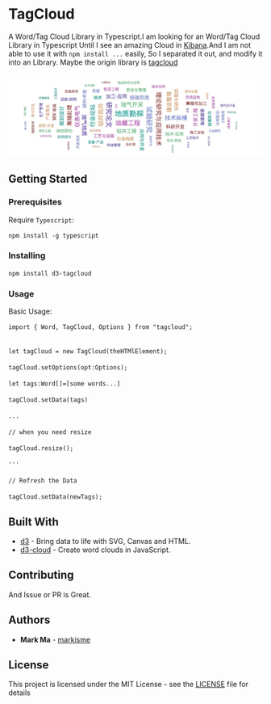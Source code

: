 # TagCloud
A Word/Tag Cloud Library in Typescript.I am looking for an Word/Tag Cloud Library in Typescript Until I see an amazing Cloud in [Kibana](https://github.com/elastic/kibana).And I am not able to use it with `npm install ...` easily, So I separated it out, and modify it into an Library. Maybe the origin library is [tagcloud](https://github.com/stormpython/tagcloud.git)

![TagCloud](1.png)

## Getting Started

### Prerequisites

Require `Typescript`:

```
npm install -g typescript
```

### Installing

```
npm install d3-tagcloud
```
### Usage
Basic Usage:

```
import { Word, TagCloud, Options } from "tagcloud";


let tagCloud = new TagCloud(theHTMlElement);

tagCloud.setOptions(opt:Options);

let tags:Word[]=[some words...]

tagCloud.setData(tags)

...

// when you need resize

tagCloud.resize();

'''

// Refresh the Data

tagCloud.setData(newTags);
```

## Built With

* [d3](https://github.com/d3/d3) - Bring data to life with SVG, Canvas and HTML. 
* [d3-cloud](https://github.com/jasondavies/d3-cloud) - Create word clouds in JavaScript.

## Contributing

And Issue or PR is Great.

## Authors

* **Mark Ma** - [markisme](https://github.com/markisme)

## License

This project is licensed under the MIT License - see the [LICENSE](LICENSE) file for details
